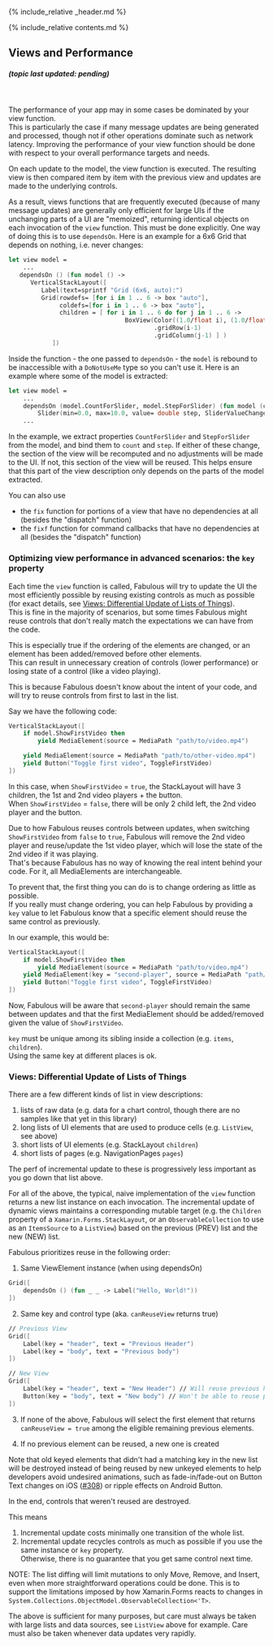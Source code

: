 {% include_relative _header.md %}

{% include_relative contents.md %}

Views and Performance
------
##### (topic last updated: pending)
<br /> 

The performance of your app may in some cases be dominated by your view function.  
This is particularly the case if many  message updates are being generated and processed, though not if other operations dominate such as network latency.
Improving the performance of your view function should be done with respect to your overall performance targets and needs.

On each update to the model, the view function is executed. The resulting view is then compared item by item with the previous view
and updates are made to the underlying controls.

As a result, views functions that are frequently executed (because of many message updates) are generally only
efficient for large UIs if the unchanging parts of a UI are "memoized", returning identical
objects on each invocation of the `view` function. 
This must be done explicitly. One way of doing this is to use `dependsOn`.
Here is an example for a 6x6 Grid that depends on nothing, i.e. never changes:
```fsharp
let view model =
    ...
   dependsOn () (fun model () -> 
      VerticalStackLayout([
         Label(text=sprintf "Grid (6x6, auto):")
         Grid(rowdefs= [for i in 1 .. 6 -> box "auto"],
              coldefs=[for i in 1 .. 6 -> box "auto"], 
              children = [ for i in 1 .. 6 do for j in 1 .. 6 -> 
                                BoxView(Color((1.0/float i), (1.0/float j), (1.0/float (i+j)), 1.0) )
                                        .gridRow(i-1)
                                        .gridColumn(j-1) ] )
            ])
```
Inside the function - the one passed to `dependsOn` - the `model` is rebound to be inaccessible with a `DoNotUseMe` type so you can't use it. Here is an example where some of the model is extracted:
```fsharp
let view model =
    ...
    dependsOn (model.CountForSlider, model.StepForSlider) (fun model (count, step) -> 
        Slider(min=0.0, max=10.0, value= double step, SliderValueChanged (int (args.NewValue + 0.5))))
    ...
```
In the example, we extract properties `CountForSlider` and `StepForSlider` from the model, and bind them to `count` and `step`.  If either of these change, the section of the view will be recomputed and no adjustments will be made to the UI.
If not, this section of the view will be reused. This helps ensure that this part of the view description only depends on the parts of the model extracted.

You can also use 
* the `fix` function for portions of a view that have no dependencies at all (besides the "dispatch" function)
* the `fixf` function for command callbacks that have no dependencies at all (besides the "dispatch" function)

### Optimizing view performance in advanced scenarios: the `key` property

Each time the `view` function is called, Fabulous will try to update the UI the most efficiently possible by reusing existing controls as much as possible (for exact details, see [Views: Differential Update of Lists of Things](#views-differential-update-of-lists-of-things)).  
This is fine in the majority of scenarios, but some times Fabulous might reuse controls that don't really match the expectations we can have from the code.  

This is especially true if the ordering of the elements are changed, or an element has been added/removed before other elements.  
This can result in unnecessary creation of controls (lower performance) or losing state of a control (like a video playing).

This is because Fabulous doesn't know about the intent of your code, and will try to reuse controls from first to last in the list.

Say we have the following code:

```fsharp
VerticalStackLayout([
    if model.ShowFirstVideo then
        yield MediaElement(source = MediaPath "path/to/video.mp4")

    yield MediaElement(source = MediaPath "path/to/other-video.mp4")
    yield Button("Toggle first video", ToggleFirstVideo)
])
```

In this case, when `ShowFirstVideo` = `true`, the StackLayout will have 3 children, the 1st and 2nd video players + the button.  
When `ShowFirstVideo` = `false`, there will be only 2 child left, the 2nd video player and the button.

Due to how Fabulous reuses controls between updates, when switching `ShowFirstVideo` from `false` to `true`, Fabulous will remove the 2nd video player and reuse/update the 1st video player, which will lose the state of the 2nd video if it was playing.  
That's because Fabulous has no way of knowing the real intent behind your code. For it, all MediaElements are interchangeable.

To prevent that, the first thing you can do is to change ordering as little as possible.  
If you really must change ordering, you can help Fabulous by providing a `key` value to let Fabulous know that a specific element should reuse the same control as previously.

In our example, this would be:

```fsharp
VerticalStackLayout([
    if model.ShowFirstVideo then
        yield MediaElement(source = MediaPath "path/to/video.mp4")
    yield MediaElement(key = "second-player", source = MediaPath "path/to/other-video.mp4")
    yield Button("Toggle first video", ToggleFirstVideo)
])
```

Now, Fabulous will be aware that `second-player` should remain the same between updates and that the first MediaElement should be added/removed given the value of `ShowFirstVideo`.

`key` must be unique among its sibling inside a collection (e.g. `items`, `children`).  
Using the same key at different places is ok.
   
### Views: Differential Update of Lists of Things

There are a few different kinds of list in view descriptions:
1. lists of raw data (e.g. data for a chart control, though there are no samples like that yet in this library)
2. long lists of UI elements that are used to produce cells (e.g. `ListView`, see above)
3. short lists of UI elements (e.g. StackLayout `children`)
4. short lists of pages (e.g. NavigationPages `pages`)

The perf of incremental update to these is progressively less important as you go down that list above.  

For all of the above, the typical, naive implementation of the `view` function returns a new list
instance on each invocation. The incremental update of dynamic views maintains a corresponding mutable target
(e.g. the `Children` property of a `Xamarin.Forms.StackLayout`, or an `ObservableCollection` to use as an `ItemsSource` to a `ListView`) based on the previous (PREV) list and the new (NEW) list.

Fabulous prioritizes reuse in the following order:
1. Same ViewElement instance (when using dependsOn)
```fsharp
Grid([
    dependsOn () (fun _ _ -> Label("Hello, World!"))
])
```

2. Same key and control type (aka. `canReuseView` returns true)

```fsharp
// Previous View
Grid([
    Label(key = "header", text = "Previous Header")
    Label(key = "body", text = "Previous body")
])

// New View
Grid([
    Label(key = "header", text = "New Header") // Will reuse previous header
    Button(key = "body", text = "New body") // Won't be able to reuse previous body since Label != Button
])
```

3. If none of the above, Fabulous will select the first element that returns `canReuseView = true` among the eligible remaining previous elements.

4. If no previous element can be reused, a new one is created

Note that old keyed elements that didn't had a matching key in the new list will be destroyed instead of being reused by new unkeyed elements to help developers avoid undesired animations, such as fade-in/fade-out on Button Text changes on iOS ([#308](https://github.com/fsprojects/Fabulous/issues/308)) or ripple effects on Android Button.

In the end, controls that weren't reused are destroyed.

This means
1. Incremental update costs minimally one transition of the whole list.
2. Incremental update recycles controls as much as possible if you use the same instance or `key` property.  
   Otherwise, there is no guarantee that you get same control next time.

NOTE: The list diffing will limit mutations to only Move, Remove, and Insert, even when more straightforward operations could be done.
This is to support the limitations imposed by how Xamarin.Forms reacts to changes in `System.Collections.ObjectModel.ObservableCollection<'T>`.

The above is sufficient for many purposes, but care must always be taken with large lists and data sources, see `ListView` above for example.  Care must also be taken whenever data updates very rapidly.
